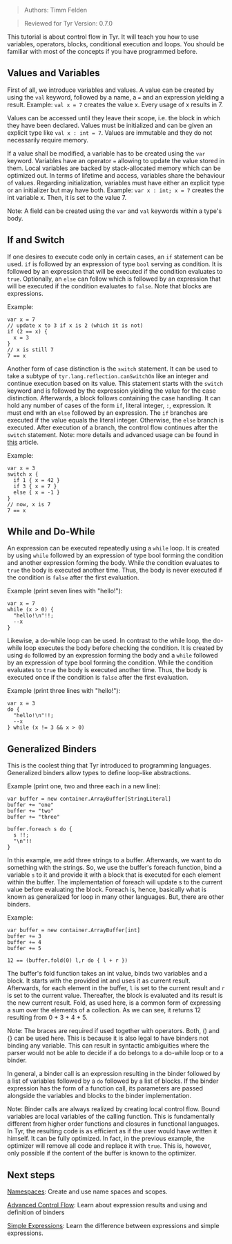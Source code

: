 > Authors: Timm Felden

> Reviewed for Tyr Version: 0.7.0

This tutorial is about control flow in Tyr.
It will teach you how to use variables, operators, blocks, conditional execution and loops.
You should be familiar with most of the concepts if you have programmed before.


## Values and Variables

First of all, we introduce variables and values.
A value can be created by using the ```val``` keyword, followed by a name, a ```=``` and an expression yielding a result.
Example: ```val x = 7``` creates the value x. Every usage of x results in 7.

Values can be accessed until they leave their scope, i.e. the block in which they have been declared.
Values must be initialized and can be given an explicit type like ```val x : int = 7```.
Values are immutable and they do not necessarily require memory.

If a value shall be modified, a variable has to be created using the ```var``` keyword.
Variables have an operator ```=``` allowing to update the value stored in them.
Local variables are backed by stack-allocated memory which can be optimized out.
In terms of lifetime and access, variables share the behaviour of values.
Regarding initialization, variables must have either an explicit type or an initializer but may have both.
Example: ```var x : int; x = 7``` creates the int variable x. Then, it is set to the value 7.

Note: A field can be created using the ```var``` and ```val``` keywords within a type's body.


## If and Switch

If one desires to execute code only in certain cases, an ```if``` statement can be used.
```if``` is followed by an expression of type ```bool``` serving as condition.
It is followed by an expression that will be executed if the condition evaluates to ```true```.
Optionally, an ```else``` can follow which is followed by an expression that will be executed if the condition evaluates to ```false```.
Note that blocks are expressions.

Example:
```
var x = 7
// update x to 3 if x is 2 (which it is not)
if (2 == x) {
  x = 3
}
// x is still 7
7 == x
```


Another form of case distinction is the ```switch``` statement.
It can be used to take a subtype of ```tyr.lang.reflection.canSwitchOn``` like an integer and continue execution based on its value.
This statement starts with the ```switch``` keyword and is followed by the expression yielding the value for the case distinction.
Afterwards, a block follows containing the case handling.
It can hold any number of cases of the form ```if```, literal integer, ```:```, expression.
It must end with an ```else``` followed by an expression.
The ```if``` branches are executed if the value equals the literal integer.
Otherwise, the ```else``` branch is executed.
After execution of a branch, the control flow continues after the ```switch``` statement.
Note: more details and advanced usage can be found in [this](https://medium.com/@feldentm/tyr-1-remake-of-switch-87be70484695) article.


Example:
```
var x = 3
switch x {
  if 1 { x = 42 }
  if 3 { x = 7 }
  else { x = -1 }
}
// now, x is 7
7 == x
```


## While and Do-While

An expression can be executed repeatedly using a ```while``` loop.
It is created by using ```while``` followed by an expression of type bool forming the condition and another expression forming the body.
While the condition evaluates to ```true``` the body is executed another time.
Thus, the body is never executed if the condition is ```false``` after the first evaluation.

Example (print seven lines with "hello!"):
```
var x = 7
while (x > 0) {
  "hello!\n"!!;
  --x
}
```

Likewise, a do-while loop can be used.
In contrast to the while loop, the do-while loop executes the body before checking the condition.
It is created by using ```do``` followed by an expression forming the body and a ```while``` followed by an expression of type bool forming the condition.
While the condition evaluates to ```true``` the body is executed another time.
Thus, the body is executed once if the condition is ```false``` after the first evaluation.

Example (print three lines with "hello!"):
```
var x = 3
do {
  "hello!\n"!!;
  --x
} while (x != 3 && x > 0)
```


## Generalized Binders

This is the coolest thing that Tyr introduced to programming languages.
Generalized binders allow types to define loop-like abstractions.

Example (print one, two and three each in a new line):
```
var buffer = new container.ArrayBuffer[StringLiteral]
buffer += "one"
buffer += "two"
buffer += "three"

buffer.foreach s do {
  s !!;
  "\n"!!
}
```
In this example, we add three strings to a buffer.
Afterwards, we want to do something with the strings.
So, we use the buffer's foreach function, bind a variable ```s``` to it and provide it with a block that is executed for each element within the buffer.
The implementation of foreach will update s to the current value before evaluating the block.
Foreach is, hence, basically what is known as generalized for loop in many other languages.
But, there are other binders.

Example:
```
var buffer = new container.ArrayBuffer[int]
buffer += 3
buffer += 4
buffer += 5

12 == (buffer.fold(0) l,r do { l + r })
```
The buffer's fold function takes an int value, binds two variables and a block.
It starts with the provided int and uses it as current result.
Afterwards, for each element in the buffer, ```l``` is set to the current result and ```r``` is set to the current value.
Thereafter, the block is evaluated and its result is the new current result.
Fold, as used here, is a common form of expressing a sum over the elements of a collection.
As we can see, it returns 12 resulting from 0 + 3 + 4 + 5.

Note: The braces are required if used together with operators.
Both, () and {} can be used here.
This is because it is also legal to have binders not binding any variable.
This can result in syntactic ambiguities where the parser would not be able to decide if a do belongs to a do-while loop or to a binder.

In general, a binder call is an expression resulting in the binder followed by a list of variables followed by a ```do``` followed by a list of blocks.
If the binder expression has the form of a function call, its parameters are passed alongside the variables and blocks to the binder implementation.

Note: Binder calls are always realized by creating local control flow.
Bound variables are local variables of the calling function.
This is fundamentally different from higher order functions and closures in functional languages.
In Tyr, the resulting code is as efficient as if the user would have written it himself.
It can be fully optimized.
In fact, in the previous example, the optimizer will remove all code and replace it with ```true```.
This is, however, only possible if the content of the buffer is known to the optimizer.


## Next steps

[Namespaces](https://github.com/tyr-lang/tutorials/tree/master/beginner/Namespaces): Create and use name spaces and scopes.

[Advanced Control Flow](https://github.com/tyr-lang/tutorials/tree/master/advanced/ControlFlow): Learn about expression results and using and definition of binders

[Simple Expressions](https://github.com/tyr-lang/tutorials/tree/master/expert/SimpleExpression): Learn the difference between expressions and simple expressions.
